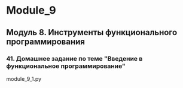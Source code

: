 # Module_9
## Модуль 8. Инструменты функционального программирования
### 41. Домашнее задание по теме "Введение в функциональное программирование" 
module_9_1.py
